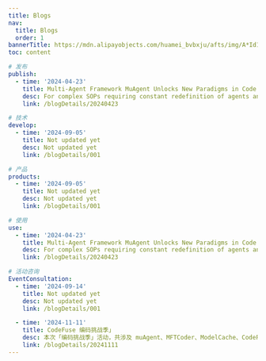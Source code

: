 ```yaml
---
title: Blogs
nav:
  title: Blogs
  order: 1
bannerTitle: https://mdn.alipayobjects.com/huamei_bvbxju/afts/img/A*Id1KTZ75cPIAAAAAAAAAAAAADlHYAQ/original
toc: content

# 发布
publish:
  - time: '2024-04-23'
    title: Multi-Agent Framework MuAgent Unlocks New Paradigms in Code Development
    desc: For complex SOPs requiring constant redefinition of agents and numerous post-processing stages, this procedure can become cumbersome and challenging. Striving to lift this weight and accelerate the execution of SOP workflows，this system streamlines the construction process with a suite of core components, enabling a more convenient and rapid build procedure. It spares users the need to delve into the intricacies of internal prompt construction logic. At last, The paper highlights muAgent's implementation for automating Code Q&A functionalities within Java code repositories, enabling query execution, API documentation, and test case generation.
    link: /blogDetails/20240423

# 技术
develop:
  - time: '2024-09-05'
    title: Not updated yet
    desc: Not updated yet
    link: /blogDetails/001

# 产品
products:
  - time: '2024-09-05'
    title: Not updated yet
    desc: Not updated yet
    link: /blogDetails/001

# 使用
use:
  - time: '2024-04-23'
    title: Multi-Agent Framework MuAgent Unlocks New Paradigms in Code Development
    desc: For complex SOPs requiring constant redefinition of agents and numerous post-processing stages, this procedure can become cumbersome and challenging. Striving to lift this weight and accelerate the execution of SOP workflows，this system streamlines the construction process with a suite of core components, enabling a more convenient and rapid build procedure. It spares users the need to delve into the intricacies of internal prompt construction logic. At last, The paper highlights muAgent's implementation for automating Code Q&A functionalities within Java code repositories, enabling query execution, API documentation, and test case generation.
    link: /blogDetails/20240423

# 活动咨询
EventConsultation:
  - time: '2024-09-14'
    title: Not updated yet
    desc: Not updated yet
    link: /blogDetails/001

  - time: '2024-11-11'
    title: CodeFuse 编码挑战季」
    desc: 本次「编码挑战季」活动，共涉及 muAgent、MFTCoder、ModelCache、CodeFuse-IDE四个代码仓库，社区任务会在 https://github.com/orgs/codefuse-ai/projects  中进行发放。每个代码仓库将会有难、中、易不同程度的任务分类，开发者可以自由选择自己要参与的项目任务，并跟帖，我们将在第一时间分配任务，完成任务即获得所对应任务的积分。
    link: /blogDetails/20241111
---
```

